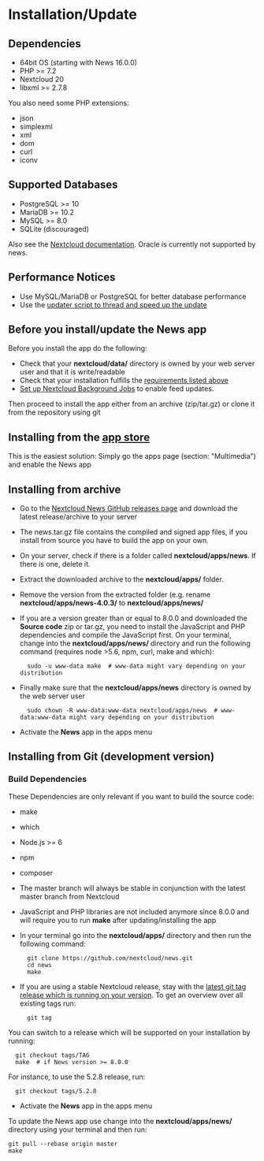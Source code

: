 # Installation/Update

## Dependencies
* 64bit OS (starting with News 16.0.0)
* PHP >= 7.2
* Nextcloud 20
* libxml >= 2.7.8

You also need some PHP extensions:

* json
* simplexml
* xml
* dom
* curl
* iconv

## Supported Databases
* PostgreSQL >= 10
* MariaDB >= 10.2
* MySQL >= 8.0
* SQLite (discouraged)

Also see the [Nextcloud documentation](https://docs.nextcloud.com/server/stable/admin_manual/configuration_database/linux_database_configuration.html?highlight=database). Oracle is currently not supported by news.

## Performance Notices
* Use MySQL/MariaDB or PostgreSQL for better database performance
* Use the [updater script to thread and speed up the update](https://github.com/nextcloud/news-updater)

## Before you install/update the News app
Before you install the app do the following:

* Check that your **nextcloud/data/** directory is owned by your web server user and that it is write/readable
* Check that your installation fulfills the [requirements listed above](#dependencies)
* [Set up Nextcloud Background Jobs](https://docs.nextcloud.org/server/latest/admin_manual/configuration_server/background_jobs_configuration.html#cron) to enable feed updates.

Then proceed to install the app either from an archive (zip/tar.gz) or clone it from the repository using git

## Installing from the [app store](https://apps.nextcloud.com/apps/news)
This is the easiest solution: Simply go the apps page (section: "Multimedia") and enable the News app

## Installing from archive
* Go to the [Nextcloud News GitHub releases page](https://github.com/nextcloud/news/releases) and download the latest release/archive to your server
* The news.tar.gz file contains the compiled and signed app files, if you install from source you have to build the app on your own.
* On your server, check if there is a folder called **nextcloud/apps/news**. If there is one, delete it.
* Extract the downloaded archive to the **nextcloud/apps/** folder.
* Remove the version from the extracted folder (e.g. rename **nextcloud/apps/news-4.0.3/** to **nextcloud/apps/news/**
* If you are a version greater than or equal to 8.0.0 and downloaded the **Source code** zip or tar.gz, you need to install the JavaScript and PHP dependencies and compile the JavaScript first. On your terminal, change into the **nextcloud/apps/news/** directory and run the following command (requires node >5.6, npm, curl, make and which):

        sudo -u www-data make  # www-data might vary depending on your distribution

* Finally make sure that the **nextcloud/apps/news** directory is owned by the web server user

        sudo chown -R www-data:www-data nextcloud/apps/news  # www-data:www-data might vary depending on your distribution

* Activate the **News** app in the apps menu

## Installing from Git (development version)

### Build Dependencies
These Dependencies are only relevant if you want to build the source code:

* make
* which
* Node.js >= 6
* npm
* composer

* The master branch will always be stable in conjunction with the latest master branch from Nextcloud
* JavaScript and PHP libraries are not included anymore since 8.0.0 and will require you to run **make** after updating/installing the app
* In your terminal go into the **nextcloud/apps/** directory and then run the following command:

        git clone https://github.com/nextcloud/news.git
        cd news
        make

* If you are using a stable Nextcloud release, stay with the [latest git tag release which is running on your version](https://github.com/nextcloud/news/releases). To get an overview over all existing tags run:

        git tag

 You can switch to a release which will be supported on your installation by running:

      git checkout tags/TAG
      make  # if News version >= 8.0.0

 For instance, to use the 5.2.8 release, run:

      git checkout tags/5.2.8

* Activate the **News** app in the apps menu

To update the News app use change into the **nextcloud/apps/news/** directory using your terminal and then run:

    git pull --rebase origin master
    make
